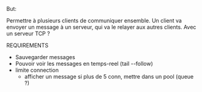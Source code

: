 But:

Permettre à plusieurs clients de communiquer ensemble.
Un client va envoyer un message à un serveur, qui va le relayer aux autres clients.
Avec un serveur TCP ?

REQUIREMENTS
- Sauvegarder messages
- Pouvoir voir les messages en temps-reel (tail --follow)
- limite connection
    - afficher un message si plus de 5 conn, mettre dans un pool (queue ?)
